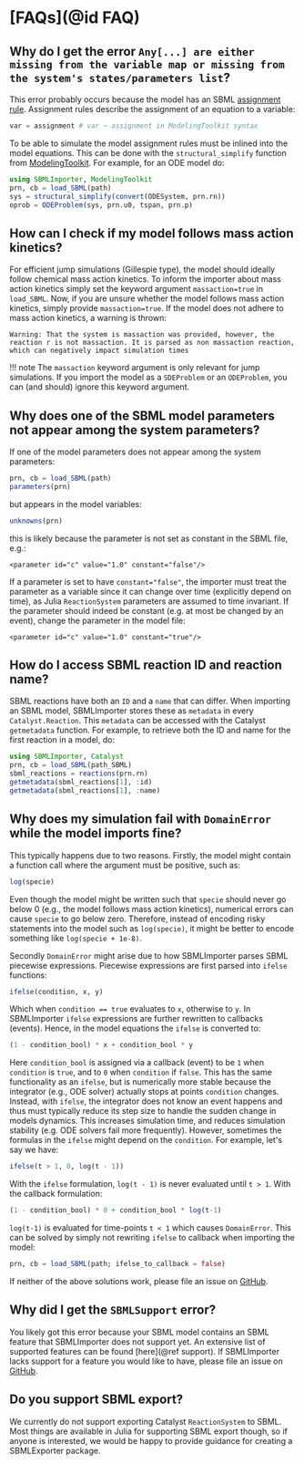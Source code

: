 # [FAQs](@id FAQ)

## Why do I get the error `Any[...] are either missing from the variable map or missing from the system's states/parameters list`?

This error probably occurs because the model has an SBML [assignment rule](https://synonym.caltech.edu/software/libsbml/5.18.0/docs/formatted/java-api/?org/sbml/libsbml/AssignmentRule.html). Assignment rules describe the assignment of an equation to a variable:

```julia
var = assignment # var ~ assignment in ModelingToolkit syntax
```

To be able to simulate the model assignment rules must be inlined into the model equations. This can be done with the `structural_simplify` function from [ModelingToolkit](https://github.com/SciML/ModelingToolkit.jl). For example, for an ODE model do:

```julia
using SBMLImporter, ModelingToolkit
prn, cb = load_SBML(path)
sys = structural_simplify(convert(ODESystem, prn.rn))
oprob = ODEProblem(sys, prn.u0, tspan, prn.p)
```

## How can I check if my model follows mass action kinetics?

For efficient jump simulations (Gillespie type), the model should ideally follow chemical mass action kinetics. To inform the importer about mass action kinetics simply set the keyword argument `massaction=true` in `load_SBML`. Now, if you are unsure whether the model follows mass action kinetics, simply provide `massaction=true`. If the model does not adhere to mass action kinetics, a warning is thrown:

```
Warning: That the system is massaction was provided, however, the reaction r is not massaction. It is parsed as non massaction reaction, which can negatively impact simulation times
```

!!! note
    The `massaction` keyword argument is only relevant for jump simulations. If you import the model as a `SDEProblem` or an `ODEProblem`, you can (and should) ignore this keyword argument.

## Why does one of the SBML model parameters not appear among the system parameters?

If one of the model parameters does not appear among the system parameters:

```julia
prn, cb = load_SBML(path)
parameters(prn)
```

but appears in the model variables:

```julia
unknowns(prn)
```

this is likely because the parameter is not set as constant in the SBML file, e.g.:

```SBML
<parameter id="c" value="1.0" constant="false"/>
```

If a parameter is set to have `constant="false"`, the importer must treat the parameter as a variable since it can change over time (explicitly depend on time), as Julia `ReactionSystem` parameters are assumed to time invariant. If the parameter should indeed be constant (e.g. at most be changed by an event), change the parameter in the model file:

```SBML
<parameter id="c" value="1.0" constant="true"/>
```

## How do I access SBML reaction ID and reaction name?

SBML reactions have both an `ID` and a `name` that can differ. When importing an SBML model, SBMLImporter stores these as `metadata` in every `Catalyst.Reaction`. This `metadata` can be accessed with the Catalyst `getmetadata` function. For example, to retrieve both the ID and name for the first reaction in a model, do:

```julia
using SBMLImporter, Catalyst
prn, cb = load_SBML(path_SBML)
sbml_reactions = reactions(prn.rn)
getmetadata(sbml_reactions[1], :id)
getmetadata(sbml_reactions[1], :name)
```

## Why does my simulation fail with `DomainError` while the model imports fine?

This typically happens due to two reasons. Firstly, the model might contain a function call where the argument must be positive, such as:

```julia
log(specie)
```

Even though the model might be written such that `specie` should never go below 0 (e.g., the model follows mass action kinetics), numerical errors can cause `specie` to go below zero. Therefore, instead of encoding risky statements into the model such as `log(specie)`, it might be better to encode something like `log(specie + 1e-8)`.

Secondly `DomainError` might arise due to how SBMLImporter parses SBML piecewise expressions. Piecewise expressions are first parsed into `ifelse` functions:

```julia
ifelse(condition, x, y)
```

Which when `condition == true` evaluates to `x`, otherwise to `y`. In SBMLImporter `ifelse` expressions are further rewritten to callbacks (events). Hence, in the model equations the `ifelse` is converted to:

```julia
(1 - condition_bool) * x + condition_bool * y
```

Here `condition_bool` is assigned via a callback (event) to be `1` when `condition` is `true`, and to `0` when `condition` if `false`. This has the same functionality as an `ifelse`, but is numerically more stable because the integrator (e.g., ODE solver) actually stops at points `condition` changes. Instead, with `ifelse`, the integrator does not know an event happens and thus must typically reduce its step size to handle the sudden change in models dynamics. This increases simulation time, and reduces simulation stability (e.g. ODE solvers fail more frequently). However, sometimes the formulas in the `ifelse` might depend on the `condition`. For example, let's say we have:

```julia
ifelse(t > 1, 0, log(t - 1))
```

With the `ifelse` formulation, `log(t - 1)` is never evaluated until `t > 1`. With the callback formulation:

```julia
(1 - condition_bool) * 0 + condition_bool * log(t-1)
```

`log(t-1)` is evaluated for time-points `t < 1` which causes `DomainError`. This can be solved by simply not rewriting `ifelse` to callback when importing the model:

```julia
prn, cb = load_SBML(path; ifelse_to_callback = false)
```

If neither of the above solutions work, please file an issue on [GitHub](https://github.com/sebapersson/SBMLImporter.jl).

## Why did I get the `SBMLSupport` error?

You likely got this error because your SBML model contains an SBML feature that SBMLImporter does not support yet. An extensive list of supported features can be found [here](@ref support). If SBMLImporter lacks support for a feature you would like to have, please file an issue on [GitHub](https://github.com/sebapersson/SBMLImporter.jl).

## Do you support SBML export?

We currently do not support exporting Catalyst `ReactionSystem` to SBML. Most things are available in Julia for supporting SBML export though, so if anyone is interested, we would be happy to provide guidance for creating a SBMLExporter package.
